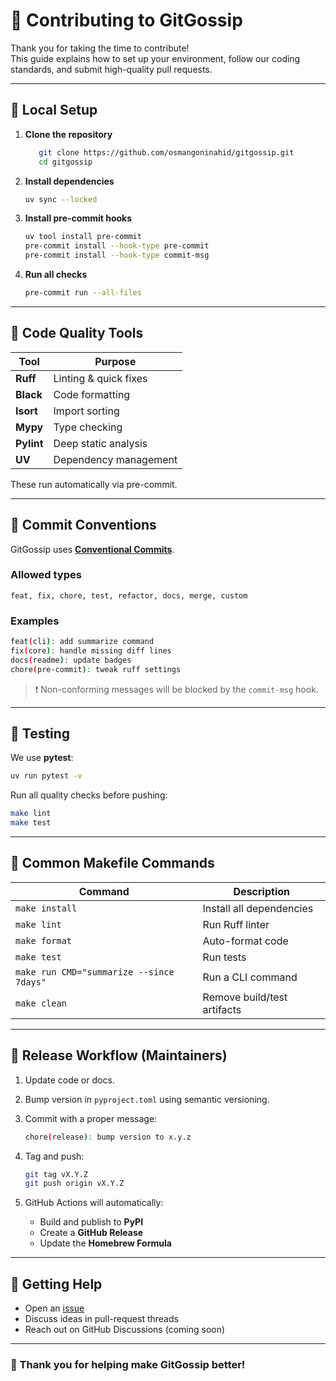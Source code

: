 # 🧩 Contributing to GitGossip

Thank you for taking the time to contribute!  
This guide explains how to set up your environment, follow our coding standards, and submit high-quality pull requests.

---

## 🧱 Local Setup

1. **Clone the repository**

    ```bash
       git clone https://github.com/osmangoninahid/gitgossip.git
       cd gitgossip
    ````

2. **Install dependencies**

   ```bash
   uv sync --locked
   ```

3. **Install pre-commit hooks**

   ```bash
   uv tool install pre-commit
   pre-commit install --hook-type pre-commit
   pre-commit install --hook-type commit-msg
   ```

4. **Run all checks**

   ```bash
   pre-commit run --all-files
   ```

---

## 🧠 Code Quality Tools

| Tool       | Purpose               |
|------------|-----------------------|
| **Ruff**   | Linting & quick fixes |
| **Black**  | Code formatting       |
| **Isort**  | Import sorting        |
| **Mypy**   | Type checking         |
| **Pylint** | Deep static analysis  |
| **UV**     | Dependency management |

These run automatically via pre-commit.

---

## 🧩 Commit Conventions

GitGossip uses **[Conventional Commits](https://www.conventionalcommits.org/)**.

### Allowed types

```
feat, fix, chore, test, refactor, docs, merge, custom
```

### Examples

```bash
feat(cli): add summarize command
fix(core): handle missing diff lines
docs(readme): update badges
chore(pre-commit): tweak ruff settings
```

> ❗ Non-conforming messages will be blocked by the `commit-msg` hook.

---

## 🧪 Testing

We use **pytest**:

```bash
uv run pytest -v
```

Run all quality checks before pushing:

```bash
make lint
make test
```

---

## 🧰 Common Makefile Commands

| Command                                  | Description                 |
|------------------------------------------|-----------------------------|
| `make install`                           | Install all dependencies    |
| `make lint`                              | Run Ruff linter             |
| `make format`                            | Auto-format code            |
| `make test`                              | Run tests                   |
| `make run CMD="summarize --since 7days"` | Run a CLI command           |
| `make clean`                             | Remove build/test artifacts |

---

## 🚀 Release Workflow (Maintainers)

1. Update code or docs.
2. Bump version in `pyproject.toml` using semantic versioning.
3. Commit with a proper message:

   ```bash
   chore(release): bump version to x.y.z
   ```
4. Tag and push:

   ```bash
   git tag vX.Y.Z
   git push origin vX.Y.Z
   ```
5. GitHub Actions will automatically:

   * Build and publish to **PyPI**
   * Create a **GitHub Release**
   * Update the **Homebrew Formula**

---

## 💬 Getting Help

* Open an [issue](https://github.com/osmangoninahid/gitgossip/issues)
* Discuss ideas in pull-request threads
* Reach out on GitHub Discussions (coming soon)

---

### 🏁 Thank you for helping make GitGossip better!

```